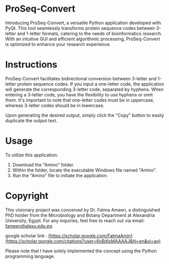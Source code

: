 # ProSeq-Convert
Introducing ProSeq-Convert, a versatile Python application developed with PyQt. This tool seamlessly transforms protein sequence codes between 3-letter and 1-letter formats, catering to the needs of bioinformatics research. With an intuitive GUI and efficient algorithmic processing, ProSeq-Convert is optimized to enhance your research experience.

# Instructions
ProSeq-Convert facilitates bidirectional conversion between 3-letter and 1-letter protein sequence codes. If you input a one-letter code, the application will generate the corresponding 3-letter code, separated by hyphens. When entering a 3-letter code, you have the flexibility to use hyphens or omit them. It's important to note that one-letter codes must be in uppercase, whereas 3-letter codes should be in lowercase.

Upon generating the desired output, simply click the "Copy" button to easily duplicate the output text.

# Usage
To utilize this application:
1. Download the "Amino" folder.
2. Within the folder, locate the executable Windows file named "Amino".
3. Run the "Amino" file to initiate the application.

# Copyright
This visionary project was conceived by Dr. Fatma Ameen, a distinguished PhD holder from the Microbiology and Botany Department at Alexandria University, Egypt. For any inquiries, feel free to reach out via email: fameen@alexu.edu.eg.

google scholar link : [https://scholar.google.com/FatmaAmin](https://scholar.google.com/citations?user=6oBdIsMAAAAJ&hl=en&oi=ao)

Please note that I have solely implemented the concept using the Python programming language.
